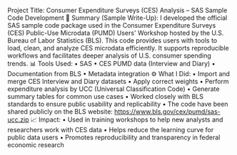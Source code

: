 Project Title:
Consumer Expenditure Surveys (CES) Analysis – SAS Sample Code Development
🧾 Summary (Sample Write-Up):
I developed the official SAS sample code package used in the Consumer Expenditure Surveys (CES) Public-Use Microdata (PUMD) Users' Workshop hosted by the U.S. Bureau of Labor Statistics (BLS). This code provides users with tools to load, clean, and analyze CES microdata efficiently. It supports reproducible workflows and facilitates deeper analysis of U.S. consumer spending trends.
📊 Tools Used:
•	SAS
•	CES PUMD data (Interview and Diary)
•	Documentation from BLS
•	Metadata integration
⚙️ What I Did:
•	Import and merge CES Interview and Diary datasets
•	Apply correct weights
•	Perform expenditure analysis by UCC (Universal Classification Code)
•	Generate summary tables for common use cases
•	Worked closely with BLS standards to ensure public usability and replicability
•	The code have been shared publicly on the BLS website: https://www.bls.gov/cex/pumd/sas-ucc.zip
📈 Impact:
•	Used in training workshops to help new analysts and researchers work with CES data
•	Helps reduce the learning curve for public data users
•	Promotes reproducibility and transparency in federal economic research
